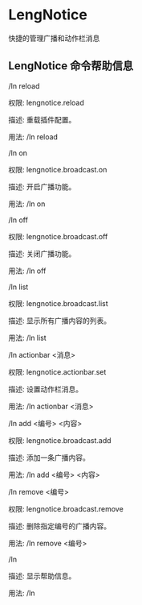 # LengNotice
快捷的管理广播和动作栏消息

## LengNotice 命令帮助信息
/ln reload

权限: lengnotice.reload

描述: 重载插件配置。

用法: /ln reload

/ln on

权限: lengnotice.broadcast.on

描述: 开启广播功能。

用法: /ln on

/ln off

权限: lengnotice.broadcast.off

描述: 关闭广播功能。

用法: /ln off

/ln list

权限: lengnotice.broadcast.list

描述: 显示所有广播内容的列表。

用法: /ln list

/ln actionbar <消息>

权限: lengnotice.actionbar.set

描述: 设置动作栏消息。

用法: /ln actionbar <消息>

/ln add <编号> <内容>

权限: lengnotice.broadcast.add

描述: 添加一条广播内容。

用法: /ln add <编号> <内容>

/ln remove <编号>

权限: lengnotice.broadcast.remove

描述: 删除指定编号的广播内容。

用法: /ln remove <编号>

/ln

描述: 显示帮助信息。

用法: /ln
